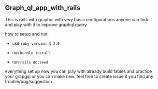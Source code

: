 ## Graph_ql_app_with_rails

This is rails with graphql with very basic configurations anyone can fork it and play with it to improve graphql query

how to setup and run:

* use `ruby version 3.2.0`

* run `bundle install`

* run `rails db:seed`

everything set up now you can play with already build tables and practice your grapgql or you can make new.
feel free to create issue if you find any trouble/bug/suggestion.


